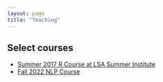 ```yaml
---
layout: page 
title: "Teaching"
---
```



## Select courses

- [Summer 2017 R Course at LSA Summer Institute](courses/2017_lsa/)
- [Fall 2022 NLP Course](courses/2022_lin517/)
